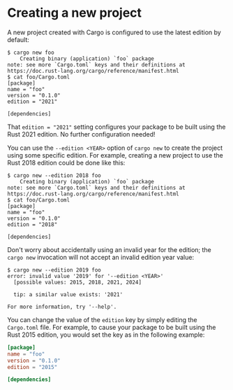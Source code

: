 # Creating a new project

A new project created with Cargo is configured to use the latest edition by
default:

```console
$ cargo new foo
    Creating binary (application) `foo` package
note: see more `Cargo.toml` keys and their definitions at https://doc.rust-lang.org/cargo/reference/manifest.html
$ cat foo/Cargo.toml
[package]
name = "foo"
version = "0.1.0"
edition = "2021"

[dependencies]
```

That `edition = "2021"` setting configures your package to be built using the
Rust 2021 edition. No further configuration needed!

You can use the `--edition <YEAR>` option of `cargo new` to create the project
using some specific edition. For example, creating a new project to use the
Rust 2018 edition could be done like this:

```console
$ cargo new --edition 2018 foo
    Creating binary (application) `foo` package
note: see more `Cargo.toml` keys and their definitions at https://doc.rust-lang.org/cargo/reference/manifest.html
$ cat foo/Cargo.toml
[package]
name = "foo"
version = "0.1.0"
edition = "2018"

[dependencies]
```

Don't worry about accidentally using an invalid year for the edition; the
`cargo new` invocation will not accept an invalid edition year value:

```console
$ cargo new --edition 2019 foo
error: invalid value '2019' for '--edition <YEAR>'
  [possible values: 2015, 2018, 2021, 2024]

  tip: a similar value exists: '2021'

For more information, try '--help'.
```

You can change the value of the `edition` key by simply editing the
`Cargo.toml` file. For example, to cause your package to be built using the
Rust 2015 edition, you would set the key as in the following example:

```toml
[package]
name = "foo"
version = "0.1.0"
edition = "2015"

[dependencies]
```
